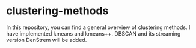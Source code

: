 # clustering-methods

In this repository, you can find a general overview of clustering methods. I have implemented kmeans and kmeans++. DBSCAN and its streaming version DenStrem will be added.